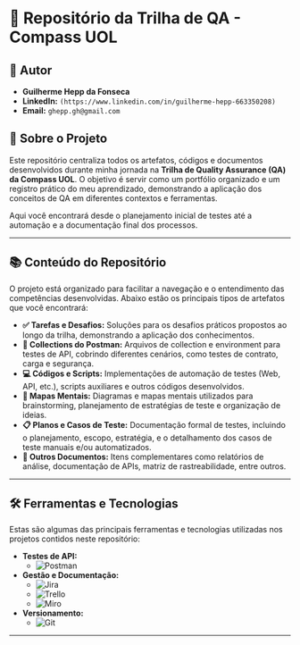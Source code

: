 # 🎯 Repositório da Trilha de QA - Compass UOL


## 👤 Autor

* **Guilherme Hepp da Fonseca**
* **LinkedIn:** `(https://www.linkedin.com/in/guilherme-hepp-663350208)`
* **Email:** `ghepp.gh@gmail.com`

## 📝 Sobre o Projeto

Este repositório centraliza todos os artefatos, códigos e documentos desenvolvidos durante minha jornada na **Trilha de Quality Assurance (QA) da Compass UOL**. O objetivo é servir como um portfólio organizado e um registro prático do meu aprendizado, demonstrando a aplicação dos conceitos de QA em diferentes contextos e ferramentas.

Aqui você encontrará desde o planejamento inicial de testes até a automação e a documentação final dos processos.

---

## 📚 Conteúdo do Repositório

O projeto está organizado para facilitar a navegação e o entendimento das competências desenvolvidas. Abaixo estão os principais tipos de artefatos que você encontrará:

* **✅ Tarefas e Desafios:** Soluções para os desafios práticos propostos ao longo da trilha, demonstrando a aplicação dos conhecimentos.
* **🤖 Collections do Postman:** Arquivos de collection e environment para testes de API, cobrindo diferentes cenários, como testes de contrato, carga e segurança.
* **💻 Códigos e Scripts:** Implementações de automação de testes (Web, API, etc.), scripts auxiliares e outros códigos desenvolvidos.
* **🧠 Mapas Mentais:** Diagramas e mapas mentais utilizados para brainstorming, planejamento de estratégias de teste e organização de ideias.
* **📋 Planos e Casos de Teste:** Documentação formal de testes, incluindo o planejamento, escopo, estratégia, e o detalhamento dos casos de teste manuais e/ou automatizados.
* **📄 Outros Documentos:** Itens complementares como relatórios de análise, documentação de APIs, matriz de rastreabilidade, entre outros.

---

## 🛠️ Ferramentas e Tecnologias

Estas são algumas das principais ferramentas e tecnologias utilizadas nos projetos contidos neste repositório:

* **Testes de API:**
    * ![Postman](https://img.shields.io/badge/Postman-FF6C37?style=for-the-badge&logo=postman&logoColor=white)
* **Gestão e Documentação:**
    * ![Jira](https://img.shields.io/badge/Jira-0052CC?style=for-the-badge&logo=jira&logoColor=white)
    * ![Trello](https://img.shields.io/badge/Trello-0052CC?style=for-the-badge&logo=trello&logoColor=white)
    * ![Miro](https://img.shields.io/badge/Miro-050038?style=for-the-badge&logo=miro&logoColor=white)
* **Versionamento:**
    * ![Git](https://img.shields.io/badge/GIT-E44C30?style=for-the-badge&logo=git&logoColor=white)

---
